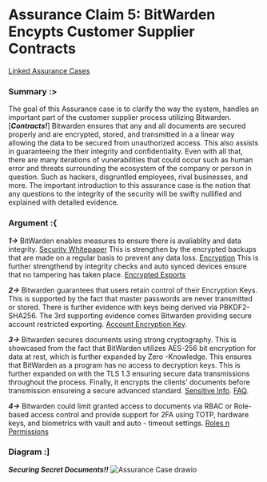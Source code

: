 # Assurance Claim 5: BitWarden Encypts Customer Supplier Contracts
[Linked Assurance Cases](https://github.com/PatrickBN/CYBR8420_Team5/blob/main/Assurance%20Cases.md)

### Summary :>

The goal of this Assurance case is to clarify the way the system, handles an important part of the customer supplier process utilizing Bitwarden. [***Contracts!***] Bitwarden ensures that any and all documents are secured properly and are encrypted, stored, and transmitted in a a linear way allowing the data to be secured from unauthorized access. This also assists in guaranteeing the their integrity and confidentiality. Even with all that, there are many iterations of vunerabilities that could occur such as human error and threats surrounding the ecosystem of the company or person in question. Such as hackers, disgruntled employees, rival businesses, and more. The important introduction to this assurance case is the notion that any questions to the integrity of the security will be swifty nullified and explained with detailed evidence.  

### Argument :{

***1->*** BitWarden enables measures to ensure there is avaliablity and data integrity. [Security Whitepaper](https://bitwarden.com/help/bitwarden-security-white-paper/) This is strengthen by the encrypted backups that are made on a regular basis to prevent any data loss. [Encryption](https://bitwarden.com/help/what-encryption-is-used/#:~:text=Bitwarden%20uses%20AES-CBC%20256-bit%20encryption%20for%20your%20vault,anything%20is%20sent%20to%20cloud%20servers%20for%20storage.) This is further strengthend by integrity checks and auto synced devices ensure that no tampering has taken place. [Encrypted Exports](https://bitwarden.com/help/encrypted-export/#:~:text=Bitwarden%20provides%20two%20encrypted%20export%20types%3A%201%20Account,protected%20with%20a%20password%20of%20your%20choosing.%20)

***2->*** Bitwarden guarantees that users retain control of their Encryption Keys. This is supported by the fact that master passwords are never transmitted or stored. There is further evidence with keys being derived via PBKDF2-SHA256. The 3rd supporting evidence comes Bitwarden providing secure account restricted exporting.  [Account Encryption Key](https://bitwarden.com/help/account-encryption-key/).

***3->*** Bitwarden secures documents using strong cryptography. This is showcased from the fact that BitWarden utilizes AES-256 bit encryption for data at rest, which is further expanded by Zero -Knowledge. This ensures that BitWarden as a program has no access to decryption keys. This is further expanded on with the TLS 1.3 ensuring secure data transmissions throughout the process. Finally, it encrypts the clients' documents before transmission ensureing a secure advanced standard. [Sensitive Info](https://bitwarden.com/blog/how-to-share-files-and-sensitive-information-securely/). [FAQ](https://bitwarden.com/help/security-faqs/).

***4->*** Bitwarden could limit granted access to documents via RBAC or Role-based access control and provide support for 2FA using TOTP, hardware keys, and biometrics with vault and auto - timeout settings. [Roles n Permissions](https://bitwarden.com/help/user-types-access-control/)

### Diagram :]
***Securing Secret Documents!!*** ![Assurance Case drawio](https://github.com/user-attachments/assets/5235aad6-3beb-4303-a5c7-d54eddc7f4cc)
